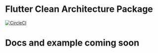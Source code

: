 # Flutter Clean Architecture Package
[![CircleCI](https://circleci.com/gh/ShadyBoukhary/flutter_clean_architecture.svg?style=svg?style=shield)](https://circleci.com/gh/ShadyBoukhary/flutter_clean_architecture)

# Docs and example coming soon